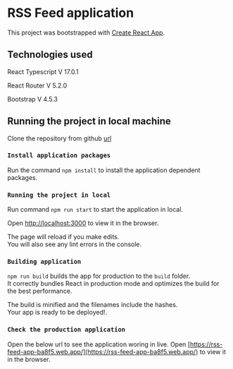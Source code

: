 # RSS Feed application

This project was bootstrapped with [Create React App](https://github.com/facebook/create-react-app).

## Technologies used
React Typescript V 17.0.1

React Router V 5.2.0

Bootstrap V 4.5.3


## Running the project in local machine

Clone the repository from github [url](https://github.com/devKR2911/rss-feed-frontend.git)


### `Install application packages`

Run the command `npm install` to install the application dependent packages.

### `Running the project in local`

Run command `npm run start` to start the application in local.

Open [http://localhost:3000](http://localhost:3000) to view it in the browser.

The page will reload if you make edits.\
You will also see any lint errors in the console.

### `Building application`
`npm run build` builds the app for production to the `build` folder.\
It correctly bundles React in production mode and optimizes the build for the best performance.

The build is minified and the filenames include the hashes.\
Your app is ready to be deployed!.


### `Check the production application`
Open the below url to see the application woring in live.
Open [https://rss-feed-app-ba8f5.web.app/](https://rss-feed-app-ba8f5.web.app/) to view it in the browser.